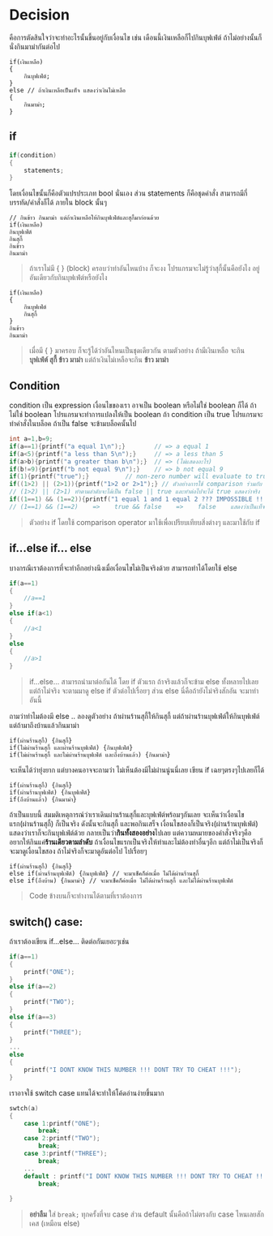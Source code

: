 Decision
=======
คือการตัดสินใจว่าจะทำอะไรนั้นขึ้นอยู่กับเงื่อนไข เช่น เดือนนี้เงินเหลือก็ไปกินบุฟเฟ่ต์ ถ้าไม่อย่างนั้นก็นั่งกินมาม่ากันต่อไป
```
if(เงินเหลือ)
{
	กินบุฟเฟ่ต์;
}
else // ถ้าเงินเหลือเป็นเท็จ แสดงว่าเงินไม่เหลือ
{
	กินมาม่า;
}
```
if
---
```cpp
if(condition)
{
    statements;
}
```

โดยเงื่อนไขนั้นก็คือตัวแปรประเภท bool นั่นเอง ส่วน statements ก็คือชุดคำสั่ง สามารถมีกี่บรรทัด/คำสั่งก็ได้ ภายใน block นั้นๆ

```
// กินข้าว กินมาม่า แต่ถ้าเงินเหลือให้กินบุฟเฟ่ต์และสุกี้มาก่อนด้วย
if(เงินเหลือ)
กินบุฟเฟ่ต์
กินสุกี้
กินข้าว
กินมาม่า
```
> ถ้าเราไม่มี { } (block) ครอบว่าทำอันไหนบ้าง ก็จะงง โปรแกรมจะไม่รู้ว่าสุกี้นั้นคือยังไง อยู่อันเดียวกับกินบุฟเฟ่ต์หรือยังไง


```
if(เงินเหลือ)
{
	กินบุฟเฟ่ต์
	กินสุกี้
}
กินข้าว
กินมาม่า
```
> เมื่อมี { } มาครอบ ก็จะรู้ได้ว่าอันไหนเป็นชุดเดียวกัน ตามตัวอย่าง ถ้ามีเงินเหลือ จะกิน **บุฟเฟ่ต์ สุกี้ ข้าว มาม่า** แต่ถ้าเงินไม่เหลือจะกิน **ข้าว มาม่า**

Condition
---------
condition เป็น expression เงื่อนไขของเรา อาจเป็น boolean หรือไม่ใช่ boolean ก็ได้ ถ้าไม่ใช่ boolean โปรแกรมจะทำการแปลงให้เป็น boolean ถ้า condition เป็น true โปรแกรมจะทำคำสั่งในบล็อค ถ้าเป็น false จะข้ามบล็อคนั้นไป
```cpp
int a=1,b=9;
if(a==1){printf("a equal 1\n");}        // => a equal 1
if(a<5){printf("a less than 5\n");}     // => a less than 5
if(a>b){printf("a greater than b\n");}  // => (ไม่แสดงอะไร)
if(b!=9){printf("b not equal 9\n");}    // => b not equal 9
if(1){printf("true");}			// non-zero number will evaluate to true
if((1>2) || (2>1)){printf("1>2 or 2>1");} // ตัวอย่างการใช้ comparison ร่วมกับ logical operator
// (1>2) || (2>1) ทำตามลำดับจะได้เป็น false || true และทำต่อไปจะได้ true แสดงว่าจริง
if((1==1) && (1==2)){printf("1 equal 1 and 1 equal 2 ??? IMPOSSIBLE !!!")}
// (1==1) && (1==2)    =>    true && false    =>    false    แสดงว่าเป็นเท็จ ก็จะไม่ทำคำสั่งข้างใน
```
> ตัวอย่าง if โดยใช้ comparison operator มาใช้เพื่อเปรียบเทียบสิ่งต่างๆ และมาใช้กับ if

if...else if... else
------------
บางกรณีเราต้องการที่จะทำอีกอย่างนึงเมื่อเงื่อนไขไม่เป็นจริงด้วย สามารถทำได้โดยใช้ else
```cpp
if(a==1)
{
	//a==1
}
else if(a<1)
{
	//a<1
}
else
{
	//a>1
}
```
> if...else... สามารถนำมาต่อกันได้ โดย if ตัวแรก ถ้าจริงแล้วก็จะข้าม else ทั้งหลายไปเลย แต่ถ้าไม่จริง จะตามมาดู else if ตัวต่อไปเรื่อยๆ ส่วน else นี่คือถ้ายังไม่จริงสักอัน จะมาทำอันนี้

ถามว่าทำไมต้องมี else .. ลองดูตัวอย่าง ถ้าผ่านร้านสุกี้ให้กินสุกี้ แต่ถ้าผ่านร้านบุฟเฟ่ต์ให้กินบุฟเฟ่ต์ แต่ถ้ามาถึงบ้านแล้วกินมาม่า
```
if(ผ่านร้านสุกี้) {กินสุกี้}
if(ไม่ผ่านร้านสุกี้ และผ่านร้านบุฟเฟ่ต์) {กินบุฟเฟ่ต์}
if(ไม่ผ่านร้านสุกี้ และไม่ผ่านร้านบุฟเฟ่ต์ และถึงบ้านแล้ว) {กินมาม่า}
```
จะเห็นได้ว่ายุ่งยาก แต่บางคนอาจจะถามว่า ไม่เห็นต้องมีไม่ผ่านนู่นนี่เลย เขียน if เฉยๆตรงๆไปเลยก็ได้
```
if(ผ่านร้านสุกี้) {กินสุกี้}
if(ผ่านร้านบุฟเฟ่ต์) {กินบุฟเฟ่ต์}
if(ถึงบ้านแล้ว) {กินมาม่า}
```
ถ้าเป็นแบบนี้ สมมติเหตุการณ์ว่าเราเดินผ่านร้านสุกี้และบุฟเฟ่ต์พร้อมๆกันเลย จะเห็นว่าเงื่อนไขแรก(ผ่านร้านสุกี้) ก็เป็นจริง ดังนั้นจะกินสุกี้ และพอกินเสร็จ เงื่อนไขสองก็เป็นจริง(ผ่านร้านบุฟเฟ่ต์) แสดงว่าเราก็จะกินบุฟเฟ่ต์ด้วย กลายเป็นว่า**กินทั้งสองอย่าง**ไปเลย แต่ความหมายของคำสั่งจริงๆคืออยากให้กินแค่**ร้านเดียวตามลำดับ** ถ้าเงื่อนไขแรกเป็นจริงให้ทำและไม่ต้องทำอื่นๆอีก แต่ถ้าไม่เป็นจริงก็จะมาดูเงื่อนไขสอง ถ้าไม่จริงก็จะมาดูอันต่อไป ไปเรื่อยๆ
```
if(ผ่านร้านสุกี้) {กินสุกี้}
else if(ผ่านร้านบุฟเฟ่ต์) {กินบุฟเฟ่ต์} // จะมาเช็คก็ต่อเมื่อ ไม่ได้ผ่านร้านสุกี้
else if(ถึงบ้าน) {กินมาม่า} // จะมาเช็คก็ค่อเมื่อ ไม่ได้ผ่านร้านสุกี้ และไม่ได้ผ่านร้านบุฟเฟ่ต์
```
> Code ข้างบนก็จะทำงานได้ตามที่เราต้องการ

switch() case:
-------------
ถ้าเราต้องเขียน if...else... ติดต่อกันเยอะๆเช่น
```cpp
if(a==1)
{
	printf("ONE");
}
else if(a==2)
{
	printf("TWO");
}
else if(a==3)
{
	printf("THREE");
}
...
else
{
	printf("I DONT KNOW THIS NUMBER !!! DONT TRY TO CHEAT !!!");
}
```
เราอาจใช้ switch case แทนได้จะทำให้โค้ดอ่านง่ายขึ้นมาก
```cpp
swtch(a)
{
	case 1:printf("ONE");
    	break;
	case 2:printf("TWO");
    	break;
    case 3:printf("THREE");
    	break;
    ...
    default : printf("I DONT KNOW THIS NUMBER !!! DONT TRY TO CHEAT !!!");
    	break;
    
}
```
> **อย่าลืม** ใส่ `break;` ทุกครั้งที่จบ case ส่วน default นั้นคือถ้าไม่ตรงกับ case ไหนเลยสักเคส (เหมือน else)
